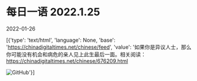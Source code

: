# 每日一语 2022.1.25

2022-01-26

[{'type': 'text/html', 'language': None, 'base': 'https://chinadigitaltimes.net/chinese/feed', 'value': '如果你是异议人士，那么你可能没有机会和病危的亲人见上此生最后一面。相关阅读：https://chinadigitaltimes.net/chinese/676209.html

![GitHub](https://chinadigitaltimes.net/chinese/files/2022/01/image-1643187100574.png)'}]
